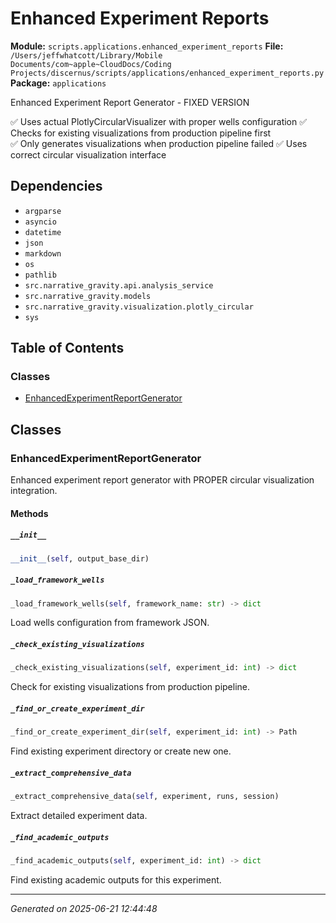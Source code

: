 # Enhanced Experiment Reports

**Module:** `scripts.applications.enhanced_experiment_reports`
**File:** `/Users/jeffwhatcott/Library/Mobile Documents/com~apple~CloudDocs/Coding Projects/discernus/scripts/applications/enhanced_experiment_reports.py`
**Package:** `applications`

Enhanced Experiment Report Generator - FIXED VERSION

✅ Uses actual PlotlyCircularVisualizer with proper wells configuration
✅ Checks for existing visualizations from production pipeline first  
✅ Only generates visualizations when production pipeline failed
✅ Uses correct circular visualization interface

## Dependencies

- `argparse`
- `asyncio`
- `datetime`
- `json`
- `markdown`
- `os`
- `pathlib`
- `src.narrative_gravity.api.analysis_service`
- `src.narrative_gravity.models`
- `src.narrative_gravity.visualization.plotly_circular`
- `sys`

## Table of Contents

### Classes
- [EnhancedExperimentReportGenerator](#enhancedexperimentreportgenerator)

## Classes

### EnhancedExperimentReportGenerator

Enhanced experiment report generator with PROPER circular visualization integration.

#### Methods

##### `__init__`
```python
__init__(self, output_base_dir)
```

##### `_load_framework_wells`
```python
_load_framework_wells(self, framework_name: str) -> dict
```

Load wells configuration from framework JSON.

##### `_check_existing_visualizations`
```python
_check_existing_visualizations(self, experiment_id: int) -> dict
```

Check for existing visualizations from production pipeline.

##### `_find_or_create_experiment_dir`
```python
_find_or_create_experiment_dir(self, experiment_id: int) -> Path
```

Find existing experiment directory or create new one.

##### `_extract_comprehensive_data`
```python
_extract_comprehensive_data(self, experiment, runs, session)
```

Extract detailed experiment data.

##### `_find_academic_outputs`
```python
_find_academic_outputs(self, experiment_id: int) -> dict
```

Find existing academic outputs for this experiment.

---

*Generated on 2025-06-21 12:44:48*